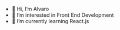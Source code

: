 - 👋 Hi, I’m Alvaro 
- 👀 I’m interested in Front End Development
- 🌱 I’m currently learning React.js


<!---
budy6991/budy6991 is a ✨ special ✨ repository because its `README.md` (this file) appears on your GitHub profile.
You can click the Preview link to take a look at your changes.
--->
